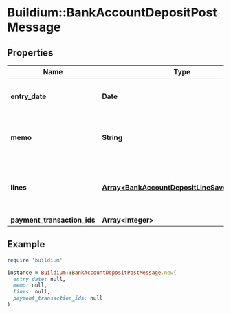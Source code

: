# Buildium::BankAccountDepositPostMessage

## Properties

| Name | Type | Description | Notes |
| ---- | ---- | ----------- | ----- |
| **entry_date** | **Date** | Date the deposit was recorded. |  |
| **memo** | **String** | Memo associated with the deposit, if applicable. | [optional] |
| **lines** | [**Array&lt;BankAccountDepositLineSaveMessage&gt;**](BankAccountDepositLineSaveMessage.md) | A collection of line items to associate with the deposit. | [optional] |
| **payment_transaction_ids** | **Array&lt;Integer&gt;** |  | [optional] |

## Example

```ruby
require 'buildium'

instance = Buildium::BankAccountDepositPostMessage.new(
  entry_date: null,
  memo: null,
  lines: null,
  payment_transaction_ids: null
)
```

